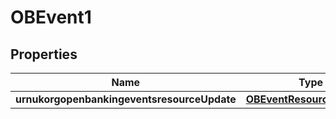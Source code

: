 
# OBEvent1

## Properties
Name | Type | Description | Notes
------------ | ------------- | ------------- | -------------
**urnukorgopenbankingeventsresourceUpdate** | [**OBEventResourceUpdate1**](OBEventResourceUpdate1.md) |  | 



